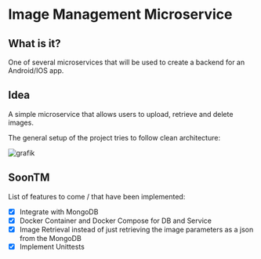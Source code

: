 # Image Management Microservice

## What is it?

One of several microservices that will be used to create a backend for an Android/IOS app.

## Idea

A simple microservice that allows users to upload, retrieve and delete images.

The general setup of the project tries to follow clean architecture:

![grafik](https://user-images.githubusercontent.com/74675555/182434602-816dd20c-55c8-42da-b699-56136aa37d7e.png)

## SoonTM

List of features to come / that have been implemented:

- [x] Integrate with MongoDB 
- [x] Docker Container and Docker Compose for DB and Service
- [x] Image Retrieval instead of just retrieving the image parameters as a json from the MongoDB
- [x] Implement Unittests
